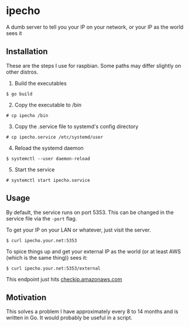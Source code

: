 # ipecho
A dumb server to tell you your IP on your network, or your IP as the world sees it

## Installation

These are the steps I use for raspbian. Some paths may differ slightly on other distros.

1. Build the executables
```
$ go build
```

2. Copy the executable to /bin
```
# cp ipecho /bin
```

3. Copy the .service file to systemd's config directory
```
# cp ipecho.service /etc/systemd/user
```

4. Reload the systemd daemon
```
$ systemctl --user daemon-reload
```

5. Start the service
```
# systemctl start ipecho.service
```

## Usage
By default, the service runs on port 5353. This can be changed in the service file via the `-port` flag.

To get your IP on your LAN or whatever, just visit the server.
```
$ curl ipecho.your.net:5353
```

To spice things up and get your external IP as the world (or at least AWS (which is the same thing)) sees it:
```
$ curl ipecho.your.net:5353/external
```
This endpoint just hits [checkip.amazonaws.com](http://checkip.amazonaws.com)


## Motivation
This solves a problem I have approximately every 8 to 14 months and is written in Go. It would probably be useful in a script.